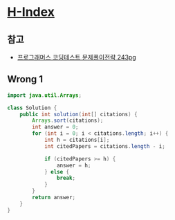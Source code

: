 # [H-Index](https://school.programmers.co.kr/learn/courses/30/lessons/42747)

## 참고

- [프로그래머스 코딩테스트 문제풀이전략 243pg](https://github.com/gilbutITbook/080337/blob/main/7장/Hindex.java)

## Wrong 1

```java
import java.util.Arrays;

class Solution {
    public int solution(int[] citations) {
        Arrays.sort(citations);
        int answer = 0;
        for (int i = 0; i < citations.length; i++) {
            int h = citations[i];
            int citedPapers = citations.length - i;

            if (citedPapers >= h) {
                answer = h;
            } else {
                break;
            }
        }
        return answer;
    }
}
```
